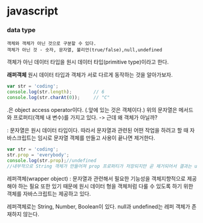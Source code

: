 # javascript

### data type
	객체와 객체가 아닌 것으로 구분할 수 있다.
	객체가 아닌 것 - 숫자, 문자열, 불리언(true/false),null,undefined

객체가 아닌 데이터 타입을 원시 데이터 타입(primitive type)이라고 한다.

**래퍼객체**
원시 데이터 타입과 객체가 서로 다르게 동작하는 것을 알아가보자.

```javascript
var str = 'coding';
console.log(str.length);        // 6
console.log(str.charAt(0));     // "C"
```
.은 object access operator이다. (.앞에 있는 것은 객체이다.)
위의 문자열은 메서드와 프로퍼티(객체 내 변수)를 가지고 있다. -> 근데 왜 객체가 아닐까?

 : 문자열은 원시 데이터 타입이다. 따라서 문자열과 관련된 어떤 작업을 하려고 할 때 자바스크립트는 임시로 문자열 객체를 만들고 사용이 끝나면 제거한다.


 ```javascript
 var str = 'coding';
str.prop = 'everybody';
console.log(str.prop);//undefined
//내부적으로 String 객체가 만들어져 prop 프로퍼티가 저장되지만 곧 제거되어서 결과는 undefined
 ```

레퍼객체(wrapper object) : 문자열과 관련해서 필요한 기능성을 객체지향적으로 제공해야 하는 필요 또한 있기 때문에 원시 데이터 형을 객체처럼 다룰 수 있도록 하기 위한 객체를 자바스크립트는 제공하고 있다.

레퍼객체로는 String, Number, Boolean이 있다. null과 undefined는 레퍼 객체가 존재하지 않는다.